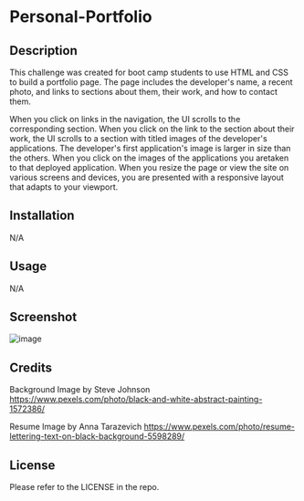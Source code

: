 # Personal-Portfolio

## Description
This challenge was created for boot camp students to use HTML and CSS to build a portfolio page. The page includes the developer's name, a recent photo, and links to sections about them, their work, and how to contact them. 

When you click on links in the navigation, the UI scrolls to the corresponding section. When you click on the link to the section about their work, the UI scrolls to a section with titled images of the developer's applications. The developer's first application's image is larger in size than the others. When you click on the images of the applications you aretaken to that deployed application. When you resize the page or view the site on various screens and devices, you are presented with a responsive layout that adapts to your viewport.


## Installation
N/A

## Usage
N/A

## Screenshot
![image](https://user-images.githubusercontent.com/124883284/236710072-c0422c7d-e9b0-46e0-a911-28fa15ce431a.png)


## Credits
Background Image by Steve Johnson  
https://www.pexels.com/photo/black-and-white-abstract-painting-1572386/

Resume Image by Anna Tarazevich
https://www.pexels.com/photo/resume-lettering-text-on-black-background-5598289/

## License
Please refer to the LICENSE in the repo.

